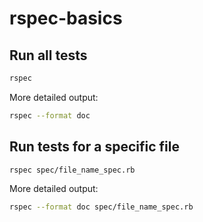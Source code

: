 # rspec-basics

## Run all tests
```bash
rspec
```

More detailed output:
```bash
rspec --format doc
```

## Run tests for a specific file
```bash
rspec spec/file_name_spec.rb
```

More detailed output:
```bash
rspec --format doc spec/file_name_spec.rb
```
